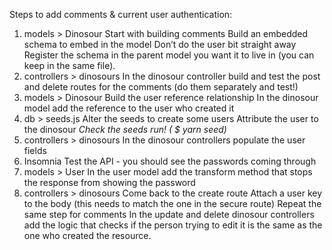 Steps to add comments & current user authentication: 
1. models > Dinosour
Start with building comments
Build an embedded schema to embed in the model
Don’t do the user bit straight away
Register the schema in the parent model you want it to live in (you can keep in the same file). 
2. controllers > dinosours
In the dinosour controller build and test the post and delete routes for the comments (do them separately and test!)
3. models > Dinosour
Build the user reference relationship
In the dinosour model add the reference to the user who created it
4. db > seeds.js
Alter the seeds to create some users
Attribute the user to the dinosour
*Check the seeds run! ( $ yarn seed)*
5. controllers > dinosours
In the dinosour controllers populate the user fields
6. Insomnia
Test  the API - you should see the passwords coming through
7. models > User
In the user model add the transform method that stops the response from showing the password
8. controllers > dinosours
Come back to the create route
Attach a user key to the body (this needs to match the one in the secure route)
Repeat the same step for comments
In the update and delete dinosour controllers add the logic that checks if the person trying to edit it is the same as the one who created the resource.